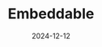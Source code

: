 ---  
layout: startup_page  
title: "Embeddable"  
id: "embeddable.com"  
permalink: "/embeddableembeddable.com12122024/"  
website: "https://embeddable.com/"  
funding_round: "Seed"  
funding_amount: "€6M"  
investors: "OpenOcean, Four Rivers, Techstars"  
about: "Embeddable provides a developer toolkit for building interactive, customizable data analytics dashboards without coding. It leverages a community-driven template library, focusing on helping companies scale existing analytics rather than starting from scratch. The platform aims to accelerate dashboard creation while leaving design and presentation to the user."  
markets: "Business Intelligence, Data Analytics, E-Commerce, Finance, Health Care"  
hq: "London, England, United Kingdom"  
founded_year: "2023"  
linkedin: "https://uk.linkedin.com/company/embeddable-hq"  
twitter: ""  
instagram: ""  
facebook: ""  
crunchbase: "https://www.crunchbase.com/organization/embeddable"  
pitchbook: ""  

date_display: "12-Dec-2024"  
date: "2024-12-12"

# SEO Optimization  
meta_title: "Embeddable - Seed Funding (€6M)"  
meta_description: "Embeddable, Embeddable provides a developer toolkit for building interactive, customizable data analytics dashboards without coding. It leverages a community-driv..."  
meta_keywords: "Embeddable, Business Intelligence, Data Analytics, E-Commerce, Finance, Health Care, Seed funding"  
canonical_url: "https://startup.projectstartups.com/embeddableembeddable.com12122024/"  
---
